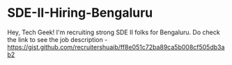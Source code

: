 # SDE-II-Hiring-Bengaluru
Hey, Tech Geek! I'm recruiting strong SDE II folks for Bengaluru. Do check the link to see the job description - https://gist.github.com/recruitershuaib/ff8e051c72ba89ca5b008cf505db3ab2
